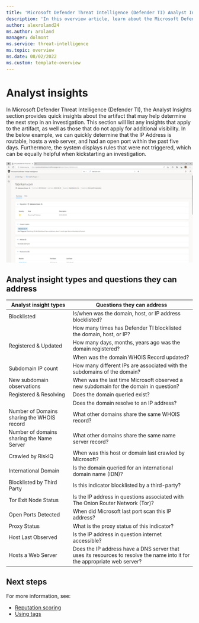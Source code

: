 ```yaml
---
title: 'Microsoft Defender Threat Intelligence (Defender TI) Analyst Insights'
description: 'In this overview article, learn about the Microsoft Defender Threat Intelligence (Defender TI)'s analyst insights feature.'
author: alexroland24
ms.author: aroland
manager: dolmont
ms.service: threat-intelligence
ms.topic: overview
ms.date: 08/02/2022
ms.custom: template-overview
---
```


# Analyst insights

In Microsoft Defender Threat Intelligence (Defender TI), the Analyst Insights section provides quick insights about the artifact that may help determine the next step in an investigation. This section will list any insights that apply to the artifact, as well as those that do not apply for additional visibility. In the below example, we can quickly determine that the IP Address is routable, hosts a web server, and had an open port within the past five days. Furthermore, the system displays rules that were not triggered, which can be equally helpful when kickstarting an investigation.

![Analyst Insights Edge Screenshot](media/analystInsightsEdgeScreenshot.png)

## Analyst insight types and questions they can address

| Analyst insight types                      | Questions they can address                                                                                                |
|--------------------------------------------|---------------------------------------------------------------------------------------------------------------------------|
| Blocklisted                                | Is/when was the domain, host, or IP address blocklisted?                                                                  |
|                                            | How many times has Defender TI blocklisted the domain, host, or IP?                                                            |
| Registered & Updated                       | How many days, months, years ago was the domain registered?                                                               |
|                                            | When was the domain WHOIS Record updated?                                                                                 |
| Subdomain IP count                         | How many different IPs are associated with the subdomains of the domain?                                                  |
| New subdomain observations                 | When was the last time Microsoft observed a new subdomain for the domain in question?                                     |
| Registered & Resolving | Does the domain queried exist?                                                                                            |
|                                            | Does the domain resolve to an IP address?                                                                                 |
| Number of Domains sharing the WHOIS record | What other domains share the same WHOIS record?                                                                           |
| Number of domains sharing the Name Server  | What other domains share the same name server record?                                                                     |
| Crawled by RiskIQ                          | When was this host or domain last crawled by Microsoft?                                                                   |
| International Domain                       | Is the domain queried for an international domain name (IDN)?                                                             |
| Blocklisted by Third Party                 | Is this indicator blocklisted by a third-party?                                                                           |
| Tor Exit Node Status                       | Is the IP address in questions associated with The Onion Router Network (Tor)?                                            |
| Open Ports Detected                        | When did Microsoft last port scan this IP address?                                                                        |
| Proxy Status                               | What is the proxy status of this indicator?                                                                               |
| Host Last Observed                         | Is the IP address in question internet accessible?                                                                        |
| Hosts a Web Server                         | Does the IP address have a DNS server that uses its resources to resolve the name into it for the appropriate web server? |

## Next steps

For more information, see:

- [Reputation scoring](reputation-scoring.md)
- [Using tags](using-tags.md)